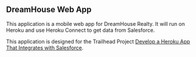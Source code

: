 DreamHouse Web App
------------------

This application is a mobile web app for DreamHouse Realty. It will run on Heroku and use Heroku Connect to get data from Salesforce.

This application is designed for the Trailhead Project [Develop a Heroku App That Integrates with Salesforce](https://trailhead.salesforce.com/content/learn/projects/develop-heroku-applications).

<!-- a href="https://heroku.com/deploy?template=https://github.com/johnerickcusi/intro-to-heroku">
  <img src="https://www.herokucdn.com/deploy/button.svg" alt="Deploy">
</a>
